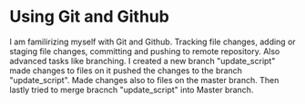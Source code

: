 # Using Git and Github
I am familirizing myself with Git and Github. Tracking file changes, adding or staging file changes, committing and pushing to remote repository.
Also advanced tasks like branching. I created a new branch "update_script" made changes to files on it pushed the changes to the branch "update_script".
Made changes also to files on the master branch.
Then lastly tried to merge bracnch "update_script" into Master branch.
